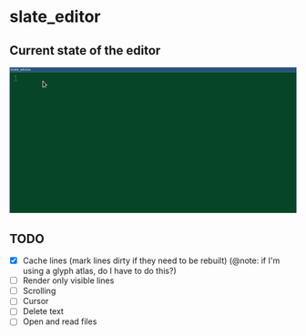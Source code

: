 # slate_editor
## Current state of the editor
![Demo](./assets/demo.gif)

## TODO
- [x] Cache lines (mark lines dirty if they need to be rebuilt) (@note: if I'm using a glyph atlas, do I have to do this?)
- [ ] Render only visible lines
- [ ] Scrolling
- [ ] Cursor
- [ ] Delete text
- [ ] Open and read files
